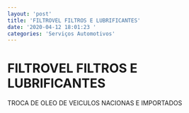 ```yaml
---
layout: 'post'
title: 'FILTROVEL FILTROS E LUBRIFICANTES'
date: '2020-04-12 18:01:23 '
categories: 'Serviços Automotivos'
---
```


# FILTROVEL FILTROS E LUBRIFICANTES

TROCA DE OLEO DE VEICULOS NACIONAS E IMPORTADOS
